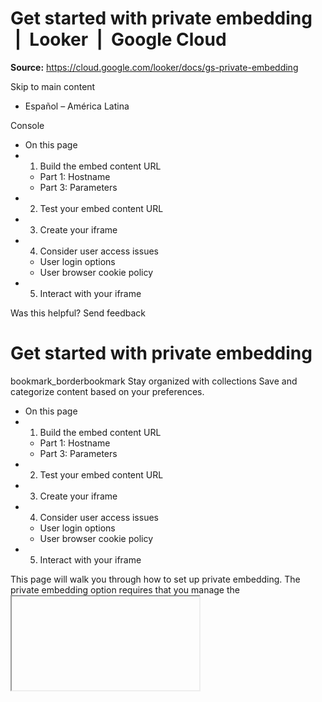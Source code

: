 # Get started with private embedding  |  Looker  |  Google Cloud

**Source:** https://cloud.google.com/looker/docs/gs-private-embedding

Skip to main content 
  * Español – América Latina

Console 


  * On this page
  * 1. Build the embed content URL
    * Part 1: Hostname
    * Part 3: Parameters
  * 2. Test your embed content URL
  * 3. Create your iframe
  * 4. Consider user access issues
    * User login options
    * User browser cookie policy
  * 5. Interact with your iframe




Was this helpful?
Send feedback 
#  Get started with private embedding
bookmark_borderbookmark Stay organized with collections  Save and categorize content based on your preferences.
  * On this page
  * 1. Build the embed content URL
    * Part 1: Hostname
    * Part 3: Parameters
  * 2. Test your embed content URL
  * 3. Create your iframe
  * 4. Consider user access issues
    * User login options
    * User browser cookie policy
  * 5. Interact with your iframe


This page will walk you through how to set up private embedding. The private embedding option requires that you manage the <iframe> HTML element directly to embed your Looker content and requires that the user log in to Looker separately from the host application.
We will walk through this private embedding code example:
```
<iframe
    src="https://instance.looker.com/embed/dashboards/4?Timeframe=14+day"
    width="600"
    height="300"
    frameborder="0">
</iframe>

```

## 1. Build the embed content URL
Consider an example of Looker content at the URL `https://instance.looker.com/dashboards/4?theme=red&Timeframe=14+day`. From this Looker content URL, we will construct the **embed content URL** and set the iframe's `src` attribute to it. Feel free to use your own Looker content URL as you work through these steps.
The embed content URL from the preceding code sample is follows:
https://instance.looker.com/embed/dashboards/4?theme=red&Timeframe=14+day
The embed content URL consists of three parts:
  * Hostname: your Looker instance's hostname
  * Path: Looker content URL path prefixed with `/embed` (with extra steps for query visualizations)
  * Parameters: URL parameters that specify filters and theming


The protocol must always be `https://`. Let's build each part in detail.
### Part 1: Hostname
  1. Navigate to your Looker content. Following the example Looker content URL: `https://instance.looker.com/dashboards/4?theme=red&Timeframe=14+day`.
  2. Your embed content URL hostname is `instance.looker.com`.


### Part 2: Path
Your embed content URL path depends on the Looker content you embed.
#### Embedding all Looker content except query visualizations
  1. Navigate to your Looker content. Following the example Looker content URL: `https://instance.looker.com/dashboards/4?theme=red&Timeframe=14+day`
  2. Identify your Looker content URL's path: `/dashboards/4`.
  3. Prefix `/embed` onto your Looker content URL's path. Your embed content URL's path is `/embed/dashboards/4`.


#### Embedding a query visualization
  1. Navigate to your query visualization. Example URL: `instance.looker.com/explore/my_model/my_explore?qid=1234567890abcdefghij12`
  2. Identify your query client ID. The `qid` parameter: `1234567890abcdefghij12` is your query's client ID that represents the query and the visualizations settings.
  3. Your embed content URL path is `/embed/query-visualization/` appended with your query client ID. The example embed content URL's path is `/embed/query-visualization/1234567890abcdefghij12`


### Part 3: Parameters
Your embed content URL parameters control your embedded content's filters and theming.
#### Filters
  1. Navigate to your Looker content URL.
  2. Manually adjust the content's filters to what you want. For this example, your resulting Looker content URL is: `https://instance.looker.com/dashboards/4?Timeframe=14+day`
  3. Your embed content URL parameters are the Looker content URL parameters, for example, `Timeframe=14+day`


In this example, the parameter `Timeframe=14+day` sets the value of the dashboard's `Timeframe` filter.
#### Theming
Check out the theming guide to read about how to control the appearance of your embedded content.
## 2. Test your embed content URL
Open your embed content URL in your browser to preview your embed content's behavior and appearance.
## 3. Create your iframe
  1. Create your iframe element in your host application.
  2. Set the `src` attribute to your embed content URL.
  3. Define the `width`, `height`, and other attributes to what you need to best display your embedded Looker content.


## 4. Consider user access issues
The user must be logged in to Looker to view your embedded content. The iframe will show a 401 error page if the user is not logged in.
### User login options
Your user can log in to Looker in one of two ways:
#### 1. Log in to Looker beforehand
Your user must log in to Looker on the same browser before they can view the embedded content.
#### 2. Enable an optional embed Looker login screen
Add `allow_login_screen=true` to your embed content URL parameters to present a Looker login screen in the iframe if the user is not signed in. Our example embed content URL becomes: `https://instance_name.looker.com/embed/dashboards/4?Timeframe=14+day&allow_login_screen=true`
Keep in mind two caveats:
  * You must disable the Same-Origin Protections for Looker Login Pages setting to enable the Looker login screen in the iframe embed.
  * If your Looker instance authenticates users using single sign-on (SSO) with an identity provider, your identity provider may block the login screen within your iframe. You will need to use option 1 if this happens.


### User browser cookie policy
Looker uses cookies for user authentication and session storage. Your user's browser must enable third-party cookies if your user accesses your Looker instance embed content URL's hostname is under a different domain from your host application.
Some browsers, such as Firefox and Safari, default to a cookie policy that blocks third-party cookies. If the user's browser cannot allow third-party cookies, you can add a custom domain to your Looker instance so your host application and embed content URL's hostname Looker instance reside under the same domain.
## 5. Interact with your iframe
Get started with Looker embedding iframe post messaging.
## Next steps
Get started with signed embedding using our Embed SDK and check out examples of what you can do with Looker embedding.
Was this helpful?
Send feedback 
Except as otherwise noted, the content of this page is licensed under the Creative Commons Attribution 4.0 License, and code samples are licensed under the Apache 2.0 License. For details, see the Google Developers Site Policies. Java is a registered trademark of Oracle and/or its affiliates.
Last updated 2025-07-26 UTC.


